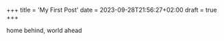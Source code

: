 +++
title = 'My First Post'
date = 2023-09-28T21:56:27+02:00
draft = true
+++

home behind, world ahead
